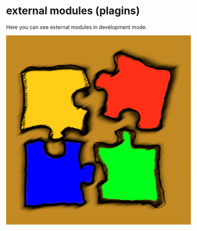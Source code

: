 # external modules (plagins)
Here you can see external modules in development mode.

![Plagins.png](https://github.com/CyTon-Code/external/raw/main/logo_external.png)
